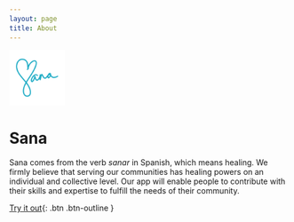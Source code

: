 ```yaml
---
layout: page
title: About
---
```


<img src="https://raw.githubusercontent.com/SanaTeam/sana/main/public/logo.svg" width="100" height="100">

# Sana
Sana comes from the verb _sanar_ in Spanish, which means healing. We firmly believe that serving our communities has healing powers on an individual and collective level. Our app will enable people to contribute with their skills and expertise to fulfill the needs of their community. 

[Try it out](https://sana-app.herokuapp.com/){: .btn .btn-outline }